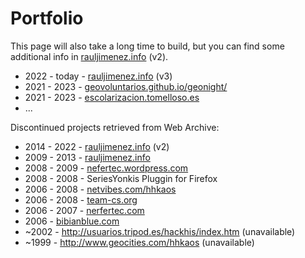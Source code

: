 # Portfolio

This page will also take a long time to build, but you can find some additional info in [rauljimenez.info](https://web.archive.org/web/20140210061053/http://www.rauljimenez.info/) (v2).

* 2022 - today - [rauljimenez.info](https://web.archive.org/web/20230530182354/https://www.rauljimenez.info/) (v3)
* 2021 - 2023 - [geovoluntarios.github.io/geonight/](https://geovoluntarios.github.io/geonight/)
* 2021 - 2023 - [escolarizacion.tomelloso.es](http://escolarizacion.tomelloso.es/)
* ...

Discontinued projects retrieved from Web Archive:

* 2014 - 2022 - [rauljimenez.info](https://web.archive.org/web/20140210061053/http://www.rauljimenez.info/) (v2)
* 2009 - 2013 - [rauljimenez.info](https://web.archive.org/web/20130823185428/http://www.rauljimenez.info/)
* 2008 - 2009 - [nefertec.wordpress.com](https://nefertec.wordpress.com/)
* 2008 - 2008 - SeriesYonkis Pluggin for Firefox
* 2006 - 2008 - [netvibes.com/hhkaos](https://web.archive.org/web/20121231005059/http://netvibes.com/hhkaos)
* 2006 - 2008 - [team-cs.org](https://web.archive.org/web/20060610181345/http://team-cs.org/)
* 2006 - 2007 - [nerfertec.com](https://web.archive.org/web/20070108061320/http://www.nefertec.com/)
* 2006 - [bibianblue.com](https://web.archive.org/web/20060718074759/http://www.bibianblue.com/)
* ~2002 - http://usuarios.tripod.es/hackhis/index.htm (unavailable)
* ~1999 - http://www.geocities.com/hhkaos (unavailable)


<!-- 
online presence
https://web.archive.org/web/20080315072516/http://raul-jimenez-ortega.neurona.com/ 
-->